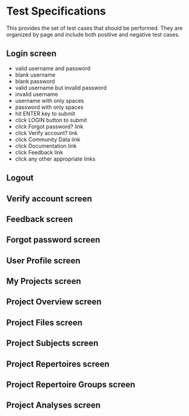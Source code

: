 Test Specifications
===================

This provides the set of test cases that should be performed. They are organized
by page and include both positive and negative test cases.

## Login screen

- valid username and password
- blank username
- blank password
- valid username but invalid password
- invalid username
- username with only spaces
- password with only spaces
- hit ENTER key to submit
- click LOGIN button to submit
- click Forgot password? link
- click Verify account? link
- click Community Data link
- click Documentation link
- click Feedback link
- click any other appropriate links

## Logout

## Verify account screen

## Feedback screen

## Forgot password screen

## User Profile screen

## My Projects screen

## Project Overview screen

## Project Files screen

## Project Subjects screen

## Project Repertoires screen

## Project Repertoire Groups screen

## Project Analyses screen

